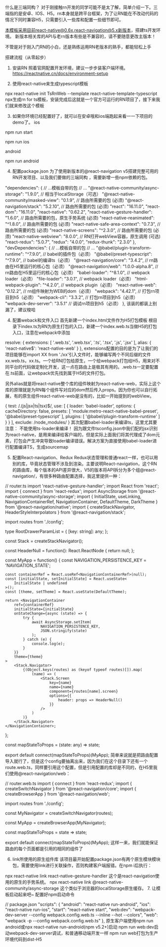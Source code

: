 什么是三端同构？
对于刚接触rn开发的同学可能不是太了解，简单介绍一下。三端指的是安卓、IOS、H5。rn本身就是跨平台框架，为了让RN能在不改动代码的情况下同时兼容H5，只需要引入一些库和配置一些细节即可。

本模板采用目前react-native@0.6x,react-navigation@5.x新版本，搭建ts开发环境。 新版本相关库的API与老rn版本有些是不兼容的，请不要随意更改主版本！

不管是对于刚入门RN的小白，还是熟练运用RN老版本的熟手，都能轻松上手

搭建流程（从零起步）
1. 安装RN
照着官网配置开发环境，建议一步步装客户端环境。
https://reactnative.cn/docs/environment-setup

2. 使用react-native来生成typescript模板

npx react-native init TsRnWeb --template react-native-template-typescript
npx生成rn for ts模板，安装完成后这就是一个官方可运行的RN项目了，接下来我们就来修改这个模板

3. 如果你环境已经配置好了，就可以在安卓哦和ios端跑起来看一一下项目的demo了。
 ios
 
 npm run start
 
 npm run ios
 
 android
 
 npm run android
 


4. 配置package.json
为了使用新版本的@react-navigation v5搭建完整可用的RN开发项目、以及我们要做的三端同构 ，需要新增一些npm依赖的包。

"dependencies": {
    // ...模板自带的包
    // ...
    "@react-native-community/async-storage": "1.9.0",  // 相当于localStorage（可选）
    "@react-native-community/masked-view": "0.1.9",    // 路由所需要的包 (必须)
    "@react-navigation/stack": "5.2.10",    // 路由所需要的包 (必须)
    "react": "16.11.0",
    "react-dom": "16.11.0",
    "react-native": "0.62.2",
    "react-native-gesture-handler": "1.6.0",      // 路由所需要的包，原生手势系统 (必须)
    "react-native-reanimated": "^1.8.0",    // 路由所需要的包 (必须)
    "react-native-safe-area-context": "0.7.3",    // 路由所需要的包 (必须)
    "react-native-screens": "^2.3.0",    // 路由所需要的包 (必须)
    "react-native-webview": "8.0.0",    // RN打开webView容器，原生调用 (可选)
    "react-redux": "5.0.7",
    "redux": "4.0.0",
    "redux-thunk": "2.3.0"
  },
"devDependencies": {
    // ...模板自带的包
    // ...
    "@babel/plugin-transform-runtime": "^7.9.0",    // babel的插件包（必须）
    "@babel/preset-typescript": "^7.9.0",      // babel的编译ts（必须）
    "@react-navigation/core": "3.4.2",        // rn路由在H5里运行的核心包（必须）
    "@react-navigation/web": "1.0.0-alpha.8",  // rn路由在H5里运行的核心包（必须）
    "babel-loader": "^8.1.0",    // webpack loader（必须）
    "file-loader": "3.0.1",          // webpack loader（必须）
    "html-webpack-plugin": "^4.2.0",          // webpack plugin（必须）
    "react-native-web": "0.12.2",      // rn组件映射为WEB的dom（必须）
    "webpack": "4.42.1",      // 打包rn项目到h5（必须）
    "webpack-cli": "3.3.2",    // 打包rn项目到h5（必须）
    "webpack-dev-server": "3.5.1"    // 调试rn项目到h5（必须）
  },
该装的都装上别漏了，建议梭哈

4. 配置weback和文件入口
首先新建一个index.html文件作为H5打包模板 根目录下index.ts为RN为原生打包的入口，新建一个index.web.ts当做H5的打包入口，注意在webpack中添加

resolve: {
        extensions: [
            '.web.ts',
            '.web.tsx',
            '.ts',
            '.tsx',
            '.js',
            '.jsx'
        ],
        alias: {
            'react-native$': 'react-native-web'
        }
    },
extensions配置的目的是为了让我们的项目能够在import XX from './xx'引入文件时，能够编写两个不同后缀的文件xx.web.ts，xx.ts。一个给RN打包给原生，一个给webpack打包给H5，用来对不同平台的代码做定制化开发，这一点在路由上是极其有用的。.web.ts一定要配置在.ts前面，让webpack优先找到属于H5的文件打包。

另外alias就是将react-native整个库的组件映射为react-native-web，实际上这个库的原理就是为RN每个组件写对应的dom然后传入props。因为你也可以自行拓展，有的原生组件react-native-web是没有的，比如一开始提到的webView。

{
            test: /\.(js|jsx|ts|tsx)$/,
            use: [
                {
                    loader: 'babel-loader',
                    options: {
                        cacheDirectory: false,
                        presets: [
                            'module:metro-react-native-babel-preset',
                            '@babel/preset-typescript'
                        ],
                        plugins: [
                            '@babel/plugin-transform-runtime'
                        ]
                    }
                }
            ],
            exclude: /node_modules/
        }
其次配置babel-loader来编译ts，这里尤其要注意： 不能使用ts-loader来编译！ 因为跟文件tsconfig.json中我们配的jsx识别为react-native，是用来编译给客户端的，但是实际上面我们将其代理成了dom元素，打包会产生冲突导致loader编译错误。解决方案为直接使用babel-loader进行配置编译TS，生成sourcemap

5. 配置React-navigation、Redux
Redux状态管理和普通react一样，也可以用别的库，毕竟状态管理不涉及到渲染。主要说明React-navigation，这个RN的路由库，每个版本的API差异很大，V5的版本将API拆分为多个组@react-navigation/，有很多种路由配置选择，我这里提供一种：

// router.ts
import 'react-native-gesture-handler';
import React from 'react';
import { connect } from 'react-redux';
import AsyncStorage from '@react-native-community/async-storage';
import {
    InitialState,
    useLinking,
    NavigationContainerRef,
    NavigationContainer,
    DefaultTheme,
    DarkTheme
} from '@react-navigation/native';
import {
    createStackNavigator,
    HeaderStyleInterpolators
} from '@react-navigation/stack';

import routes from './config';

type RootDrawerParamList = {
    [key: string]: any;
};

const Stack = createStackNavigator<RootDrawerParamList>();

const HeaderNull = function(): React.ReactNode {
    return null;
};

const MyApp = function() {
    const NAVIGATION_PERSISTENCE_KEY = 'NAVIGATION_STATE';

    const containerRef = React.useRef<NavigationContainerRef>(null);
    const [initialState, setInitialState] = React.useState<
        InitialState | undefined
    >();
    const [theme, setTheme] = React.useState(DefaultTheme);

    return <NavigationContainer
        ref={containerRef}
        initialState={initialState}
        onStateChange={async (state) => {
            try {
                await AsyncStorage.setItem(
                    NAVIGATION_PERSISTENCE_KEY,
                    JSON.stringify(state)
                );
            } catch (e) {
                console.log(e);
            }
        }}
        theme={theme}
    >
        <Stack.Navigator>
            {(Object.keys(routes) as (keyof typeof routes)[]).map(
                (name) => (
                    <Stack.Screen
                        key={name}
                        name={name}
                        component={routes[name].screen}
                        options={{
                            header: props => HeaderNull()
                        }}
                    />
                )
            )}
        </Stack.Navigator>
    </NavigationContainer>;
};

const mapStateToProps = (state: any) => state;

export default connect(mapStateToProps)(MyApp);
简单来说就是把路由配置导入就行了，但是这个config要抽离出来，因为我们在这个目录下还有一个route.web.ts，同样要引用这个配置，但是引用配置的库却是不同的，在H5里我们使用@react-navigation/web：

// router.web.ts
import { connect } from 'react-redux';
import { createSwitchNavigator } from '@react-navigation/core';
import { createBrowserApp } from '@react-navigation/web';

import routes from './config';

const MyNavigator = createSwitchNavigator(routes);

const MyApp = createBrowserApp(MyNavigator);

const mapStateToProps = state => state;

export default connect(mapStateToProps)(MyApp);
这样一来，我们就能保证路由的每个页面都是引用的相同的组件了

6. link所使用的原生组件库
该项目最开始配置package.json有两个原生模块模块包，需要使用link进行关联操作，否则构建客户端报错。在npm i后执行：

npx react-native link react-native-gesture-handler 这个是react-navigation使用的原生的手势系统。
npx react-native link @react-native-community/async-storage 这个类似于浏览器的localStorage原生缓存。
7. 让模板启动起来吧~
配置好npm启动命令

// package.json
"scripts": {
    "android": "react-native run-android",
    "ios": "react-native run-ios",
    "start": "react-native start",
    "web:dev": "webpack-dev-server --config webpack.config.web.ts --inline --hot --colors",
    "web": "webpack -p --config webpack.config.web.ts"
  },
原生客户端使用npm run android或npx react-native run-android(npm v5.2+)启动
npm run web:dev启动webpack-dev-server调试，和普通移动端开发一样
npm run web打包为生产环境代码到dist-H5

